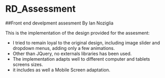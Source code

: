 # RD_Assessment

##Front end develpment assesment By Ian Noziglia

This is the implementation of the design provided for the assesment:
* I tried to remain loyal to the original design, including image slider and dropdown menus, adding only a few animations.
* Other than JQuery, no externals libraries has been used.
* The implementation adapts well to different computer and tablets screens sizes.
* it includes as well a Mobile Screen adaptation.
